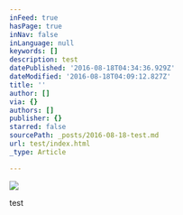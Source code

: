 ```yaml
---
inFeed: true
hasPage: true
inNav: false
inLanguage: null
keywords: []
description: test
datePublished: '2016-08-18T04:34:36.929Z'
dateModified: '2016-08-18T04:09:12.827Z'
title: ''
author: []
via: {}
authors: []
publisher: {}
starred: false
sourcePath: _posts/2016-08-18-test.md
url: test/index.html
_type: Article

---
```

![](https://the-grid-user-content.s3-us-west-2.amazonaws.com/28c652b1-7734-4cb3-8403-ec3ee1ecacae.jpg)

test